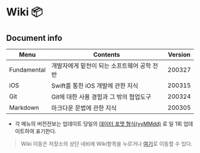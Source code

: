 # Wiki 📦 

## Document info 
Menu|Contents|Version|
|---|---|---|
Fundamental|개발자에게 밑천이 되는 소프트웨어 공학 전반|200327|
iOS|Swift를 통한 iOS 개발에 관한 지식|200315|
Git|Git에 대한 사용 경험과 그 밖의 협업도구|200324|
Markdown|마크다운 문법에 관한 지식|200305|

* 각 메뉴의 버전전보는 업데이트 당일의 [데이터 포맷 형식(yyMMdd)](https://github.com/devyhan93/Wiki/wiki/DateFormet#1데이터-포맷의-형식-) 로 일 1회 업데이트하여 표기한다.

> Wiki 이동은 저장소의 상단 네비에 Wiki항목을 누르거나 [여기](https://github.com/devyhan93/Wiki/wiki)로 이동할 수 있다. 
